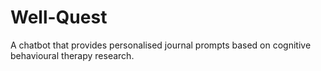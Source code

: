 # Well-Quest
A chatbot that provides personalised journal prompts based on cognitive behavioural therapy research.
